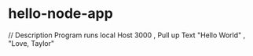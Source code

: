 # hello-node-app

// Description
Program runs local Host 3000 , Pull up Text "Hello World" , "Love, Taylor"


